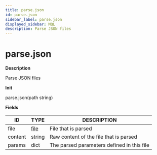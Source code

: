 ```yaml
---
title: parse.json
id: parse.json
sidebar_label: parse.json
displayed_sidebar: MQL
description: Parse JSON files
---
```


# parse.json

**Description**

Parse JSON files

**Init**

parse.json(path string)

**Fields**

| ID      | TYPE            | DESCRIPTION                                |
| ------- | --------------- | ------------------------------------------ |
| file    | [file](file.md) | File that is parsed                        |
| content | string          | Raw content of the file that is parsed     |
| params  | dict            | The parsed parameters defined in this file |
